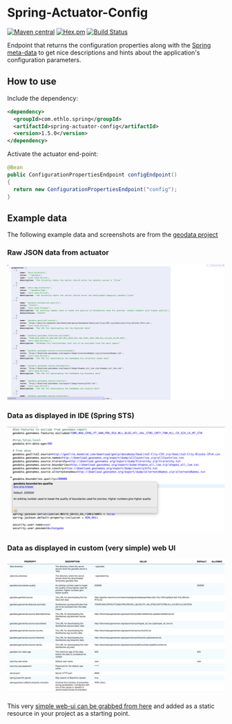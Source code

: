 Spring-Actuator-Config
======================

[![Maven central](https://maven-badges.herokuapp.com/maven-central/com.ethlo.spring/spring-actuator-config/badge.svg)](http://repo1.maven.org/maven2/com/ethlo/spring/spring-actuator-config)
[![Hex.pm](https://img.shields.io/hexpm/l/plug.svg)](LICENSE)
[![Build Status](https://travis-ci.org/ethlo/spring-actuator-addons.svg?branch=master)](https://travis-ci.org/ethlo/spring-actuator-addons)

Endpoint that returns the configuration properties along with the [Spring meta-data](https://docs.spring.io/spring-boot/docs/current/reference/html/configuration-metadata.html) to get nice descriptions and hints about the application's configuration parameters.

## How to use

Include the dependency:

```xml
<dependency>
  <groupId>com.ethlo.spring</groupId>
  <artifactId>spring-actuator-config</artifactId>
  <version>1.5.0</version>
</dependency>
```

Activate the actuator end-point:

```java
@Bean
public ConfigurationPropertiesEndpoint configEndpoint()
{
  return new ConfigurationPropertiesEndpoint("config");
}
```
## Example data
The following example data and screenshots are from the [geodata project](https://github.com/ethlo/geodata)

### Raw JSON data from actuator
![Raw JSON data from actuator](doc/actuator_json.png)

### Data as displayed in IDE (Spring STS)
![Raw JSON data from actuator](doc/eclipse_sts.png)

### Data as displayed in custom (very simple) web UI
![Raw JSON data from actuator](doc/web-ui.png)

This very [simple web-ui can be grabbed from here](doc/sample/config.html) and added as a static resource in your project as a starting point.
